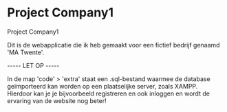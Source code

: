 # Project Company1
Project Company1

Dit is de webapplicatie die 
ik heb gemaakt voor een fictief bedrijf genaamd 'MA Twente'.

----- LET OP -----

In de map 'code' > 'extra' staat een .sql-bestand 
waarmee de database geïmporteerd kan worden 
op een plaatselijke server, zoals XAMPP.
Hierdoor kan je je bijvoorbeeld registreren
en ook inloggen en wordt de ervaring van de website 
nog beter!
